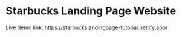 # Starbucks Landing Page Website

Live demo link:
https://starbuckslandingpage-tutorial.netlify.app/

